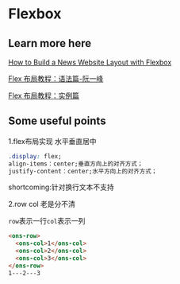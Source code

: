 # Flexbox

## Learn more here

[How to Build a News Website Layout with Flexbox](https://webdesign.tutsplus.com/tutorials/how-to-build-a-news-website-layout-with-flexbox--cms-26611)

[Flex 布局教程：语法篇-阮一峰](http://www.ruanyifeng.com/blog/2015/07/flex-grammar.html)

[Flex 布局教程：实例篇](http://www.ruanyifeng.com/blog/2015/07/flex-examples.html)

## Some useful points

1.flex布局实现 水平垂直居中

```css
.display: flex;
align-items：center;垂直方向上的对齐方式；
justify-content：center;水平方向上的对齐方式；
```

shortcoming:针对换行文本不支持

2.row col 老是分不清

`row`表示一行`col`表示一列

```html
<ons-row>
  <ons-col>1</ons-col>
  <ons-col>2</ons-col>
  <ons-col>3</ons-col>
</ons-row>
1---2---3
```
